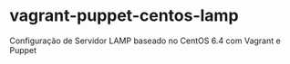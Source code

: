 vagrant-puppet-centos-lamp
==========================

Configuração de Servidor LAMP baseado no CentOS 6.4 com Vagrant e Puppet
